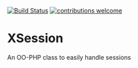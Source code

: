 [![Build Status](https://travis-ci.org/solutionstack/XSession.svg?branch=master)](https://travis-ci.org/solutionstack/XSession)
[![contributions welcome](https://img.shields.io/badge/contributions-welcome-brightgreen.svg?style=flat)](https://github.com/dwyl/esta/issues)


# XSession
An OO-PHP class to easily handle sessions 
